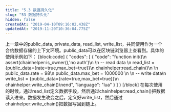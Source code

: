 ```yaml
---
title: "5.3 数据持久化"
slug: "53-数据持久化"
hidden: false
createdAt: "2019-04-10T09:16:02.438Z"
updatedAt: "2019-11-20T10:36:04.775Z"
---
```

上一章中的public_data, private_data, read_list, write_list，共同使用作为一个合约数据存储的上下文环境。public_data可以在区块链浏览器上查看到。具体的使用示例如下：
[block:code]
{
  "codes": [
    {
      "code": "function init()\n    assert(chainhelper:is_owner(),'no auth')\n    \n    -- read data    \n    read_list = {public_data={rate=true,max_bet=true}}\n    chainhelper:read_chain()\n    \n    public_data.rate  = 98\n    public_data.max_bet = 1000000 \n    \n    -- write data\n    write_list = {public_data={rate=true,max_bet=true}}\n    chainhelper:write_chain()\nend",
      "language": "lua"
    }
  ]
}
[/block]
在每次使用的时候，通过read_list定义数据字段，然后通过chainhelper:read_chain()把数据读入进来。数据发生改变之后，定义好write_list，然后通过chainhelper:write_chain()把数据写回到链上。